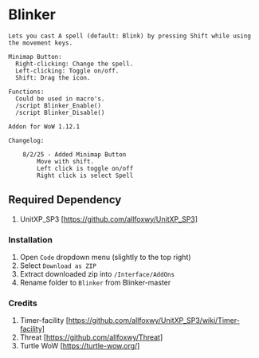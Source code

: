 # Blinker 
```
Lets you cast A spell (default: Blink) by pressing Shift while using the movement keys.

Minimap Button:
  Right-clicking: Change the spell.
  Left-clicking: Toggle on/off.
  Shift: Drag the icon.

Functions:
  Could be used in macro's. 
  /script Blinker_Enable()
  /script Blinker_Disable()

Addon for WoW 1.12.1
```
```
Changelog:

    8/2/25 - Added Minimap Button
        Move with shift.
        Left click is toggle on/off
        Right click is select Spell
```

## Required Dependency
1. UnitXP_SP3 [https://github.com/allfoxwy/UnitXP_SP3]

### Installation
1. Open `Code` dropdown menu (slightly to the top right)
2. Select `Download as ZIP`
3. Extract downloaded zip into `/Interface/AddOns`
4. Rename folder to `Blinker` from Blinker-master

### Credits
1. Timer-facility [https://github.com/allfoxwy/UnitXP_SP3/wiki/Timer-facility]
2. Threat [https://github.com/allfoxwy/Threat]
3. Turtle WoW [https://turtle-wow.org/]

